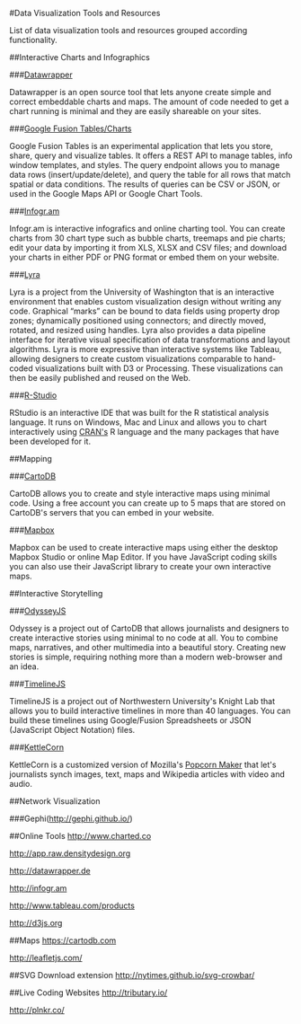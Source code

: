 #Data Visualization Tools and Resources

List of data visualization tools and resources grouped according functionality.

##Interactive Charts and Infographics

###[Datawrapper](https://datawrapper.de/)

Datawrapper is an open source tool that lets anyone create simple and correct embeddable charts and maps. The amount of code needed to get a chart running is minimal and they are easily shareable on your sites.

###[Google Fusion Tables/Charts](https://developers.google.com/fusiontables/)

Google Fusion Tables is an experimental application that lets you store, share, query and visualize tables. It offers a REST API to manage tables, info window templates, and styles. The query endpoint allows you to manage data rows (insert/update/delete), and query the table for all rows that match spatial or data conditions. The results of queries can be CSV or JSON, or used in the Google Maps API or Google Chart Tools. 

###[Infogr.am](http://infogr.am/)

Infogr.am is interactive infografics and online charting tool. You can create charts from 30 chart type such as bubble charts, treemaps and pie charts; edit your data by importing it from XLS, XLSX and CSV files; and download your charts in either PDF or PNG format or embed them on your website.

###[Lyra](http://idl.cs.washington.edu/projects/lyra/)

Lyra is a project from the University of Washington that is an interactive environment that enables custom visualization design without writing any code. Graphical “marks” can be bound to data fields using property drop zones; dynamically positioned using connectors; and directly moved, rotated, and resized using handles. Lyra also provides a data pipeline interface for iterative visual specification of data transformations and layout algorithms. Lyra is more expressive than interactive systems like Tableau, allowing designers to create custom visualizations comparable to hand-coded visualizations built with D3 or Processing. These visualizations can then be easily published and reused on the Web.

###[R-Studio](http://www.rstudio.com/)

RStudio is an interactive IDE that was built for the R statistical analysis language. It runs on Windows, Mac and Linux and allows you to chart interactively using [CRAN's](http://cran.r-project.org/) R language and the many packages that have been developed for it.

##Mapping

###[CartoDB](http://cartodb.com/)

CartoDB allows you to create and style interactive maps using minimal code. Using a free account you can create up to 5 maps that are stored on CartoDB's servers that you can embed in your website.

###[Mapbox](https://www.mapbox.com/)

Mapbox can be used to create interactive maps using either the desktop Mapbox Studio or online Map Editor. If you have JavaScript coding skills you can also use their JavaScript library to create your own interactive maps.

##Interactive Storytelling

###[OdysseyJS](http://cartodb.github.io/odyssey.js/)

Odyssey is a project out of CartoDB that allows journalists and designers to create interactive stories using minimal to no code at all. You to combine maps, narratives, and other multimedia into a beautiful story. Creating new stories is simple, requiring nothing more than a modern web-browser and an idea. 

###[TimelineJS](http://timeline.knightlab.com/)

TimelineJS is a project out of Northwestern University's Knight Lab that allows you to build interactive timelines in more than 40 languages. You can build these timelines using Google/Fusion Spreadsheets or JSON (JavaScript Object Notation) files.

###[KettleCorn](http://kettlecorn-edit.innovation-series.com/)

KettleCorn is a customized version of Mozilla's [Popcorn Maker](https://popcorn.webmaker.org/) that let's journalists synch images, text, maps and Wikipedia articles with video and audio.

##Network Visualization

###Gephi(http://gephi.github.io/)


##Online Tools
http://www.charted.co

http://app.raw.densitydesign.org

http://datawrapper.de

http://infogr.am

http://www.tableau.com/products 

http://d3js.org 

##Maps
https://cartodb.com 

http://leafletjs.com/


##SVG Download extension 
http://nytimes.github.io/svg-crowbar/ 

##Live Coding Websites 
http://tributary.io/ 

http://plnkr.co/
